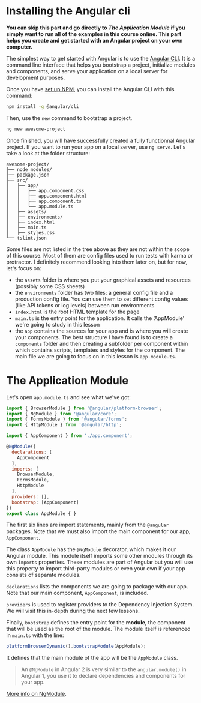 # Installing the Angular cli
**You can skip this part and go directly to _The Application Module_ if you simply want to run all of the examples in this course online. This part helps you create and get started with an Angular project on your own computer.**

The simplest way to get started with Angular is to use the [Angular CLI](https://cli.angular.io/). It is a command line interface that helps you bootstrap a project, initialize modules and components, and serve your application on a local server for development purposes.

Once you have [set up NPM](https://docs.npmjs.com/getting-started/installing-node), you can install the Angular CLI with this command:

```bash
npm install -g @angular/cli
```

Then, use the `new` command to bootstrap a project.

```bash
ng new awesome-project
```

Once finished, you will have successfully created a fully functionnal Angular project. If you want to run your app on a local server, use `ng serve`. Let's take a look at the folder structure:

```
awesome-project/
├── node_modules/
├── package.json
├── src/
│   ├── app/
│   │   ├── app.component.css
│   │   ├── app.component.html
│   │   ├── app.component.ts
│   │   └── app.module.ts
│   ├── assets/
│   ├── environments/
│   ├── index.html
│   ├── main.ts
│   ├── styles.css
└── tslint.json
```

Some files are not listed in the tree above as they are not within the scope of this course. Most of them are config files used to run tests with karma or protractor. I definitely recommend looking into them later on, but for now, let's focus on:

* the `assets` folder is where you put your graphical assets and resources (possibly some CSS sheets)
* the `environments` folder has two files: a general config file and a production config file. You can use them to set different config values (like API tokens or log levels) between run environments
* `index.html` is the root HTML template for the page
* `main.ts` is the entry point for the application. It calls the ‘AppModule’ we're going to study in this lesson
* the `app` contains the sources for your app and is where you will create your components. The best structure I have found is to create a `components` folder and then creating a subfolder per component within which contains scripts, templates and styles for the component. The main file we are going to focus on in this lesson is `app.module.ts`.

# The Application Module

Let's open `app.module.ts` and see what we've got:

```javascript
import { BrowserModule } from '@angular/platform-browser';
import { NgModule } from '@angular/core';
import { FormsModule } from '@angular/forms';
import { HttpModule } from '@angular/http';

import { AppComponent } from './app.component';

@NgModule({
  declarations: [
    AppComponent
  ],
  imports: [
    BrowserModule,
    FormsModule,
    HttpModule
  ],
  providers: [],
  bootstrap: [AppComponent]
})
export class AppModule { }
```

The first six lines are import statements, mainly from the `@angular` packages. Note that we must also import the main component for our app, `AppComponent`.

The class `AppModule` has the `@NgModule` decorator, which makes it our Angular module. This module itself imports some other modules through its own `imports` properties. These modules are part of Angular but you will use this property to import third-party modules or even your own if your app consists of separate modules.

`declarations` lists the components we are going to package with our app. Note that our main component, `AppComponent`, is included.

`providers` is used to register providers to the Dependency Injection System. We will visit this in-depth during the next few lessons.

Finally, `bootstrap` defines the entry point for the **module**, the component that will be used as the root of the module. The module itself is referenced in `main.ts` with the line:

```javascript
platformBrowserDynamic().bootstrapModule(AppModule);
```

It defines that the main module of the app will be the `AppModule` class.

> An `@NgModule` in Angular 2 is very similar to the `angular.module()` in Angular 1, you use it to declare dependencies and components for your app.

[More info on NgModule](https://angular.io/docs/ts/latest/guide/ngmodule.html).
